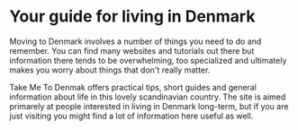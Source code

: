 # Your guide for living in Denmark

Moving to Denmark involves a number of things you need to do and remember. You can find many websites and tutorials out there but information there tends to be overwhelming, too specialized and ultimately makes you worry about things that don't really matter.

Take Me To Denmak offers practical tips, short guides and general information about life in this lovely scandinavian country. The site is aimed primarely at people interested in living in Denmark long-term, but if you are just visiting you might find a lot of information here useful as well.
